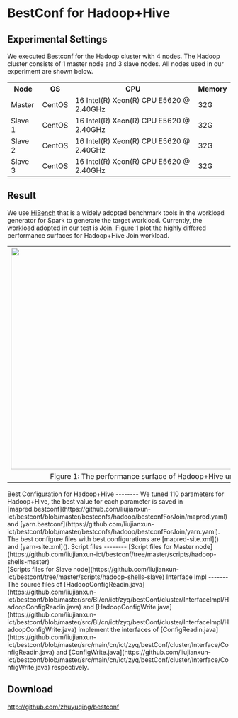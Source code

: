 BestConf for Hadoop+Hive
======================
Experimental Settings
-----------
We executed Bestconf for the Hadoop cluster with 4 nodes. The Hadoop cluster consists of 1 master node and 3 slave nodes. All nodes used in our experiment are shown below.
<div>
    <table border="0">
      <tr>
        <th>Node</th>
        <th>OS</th>
        <th>CPU</th>
        <th>Memory</th>
      </tr>
       <tr>
        <td>Master</td>
        <td>CentOS</td>
        <td>16 Intel(R) Xeon(R) CPU E5620 @ 2.40GHz</td>
        <td>32G</td>
      </tr>
      <tr>
        <td>Slave 1</td>
        <td>CentOS</td>
        <td>16 Intel(R) Xeon(R) CPU E5620 @ 2.40GHz</td>
        <td>32G</td>
      </tr>
      <tr>
        <td>Slave 2</td>
        <td>CentOS</td>
         <td>16 Intel(R) Xeon(R) CPU E5620 @ 2.40GHz</td>
        <td>32G</td>
      </tr>
      <tr>
        <td>Slave 3</td>
        <td>CentOS</td>
        <td>16 Intel(R) Xeon(R) CPU E5620 @ 2.40GHz</td>
        <td>32G</td>
      </tr> 
    </table>
</div>

Result
-----------
We use [HiBench](https://github.com/intel-hadoop/HiBench) that is a widely adopted benchmark tools in the workload generator for Spark to generate the target workload. Currently, the workload adopted in our test is Join. Figure 1 plot the highly differed performance surfaces for Hadoop+Hive Join workload.
<table border="0" cellspacing="0" cellpadding="0" frame=void rows=none cols=none rules=none>
<tr border="0">
<td border="0">
<img src="https://github.com/liujianxun-ict/bestconf/blob/master/pics/hadoop-join.jpg" width = "800" height = "500" align=center />
</td>
</tr>
<tr border="0">
<td border="0" align=center>
Figure 1: The performance surface of Hadoop+Hive under Hibench-Join workload
</td>
</tr>
</table>
Best Configuration for Hadoop+Hive
--------
We tuned 110 parameters for Hadoop+Hive, the best value for each parameter is saved in [mapred.bestconf](https://github.com/liujianxun-ict/bestconf/blob/master/bestconfs/hadoop/bestconfForJoin/mapred.yaml) and [yarn.bestconf](https://github.com/liujianxun-ict/bestconf/blob/master/bestconfs/hadoop/bestconfForJoin/yarn.yaml).<br>
The best configure files with best configurations are [mapred-site.xml]() and [yarn-site.xml]().
Script files
--------
[Script files for Master node](https://github.com/liujianxun-ict/bestconf/tree/master/scripts/hadoop-shells-master)<br>
[Scripts files for Slave node](https://github.com/liujianxun-ict/bestconf/tree/master/scripts/hadoop-shells-slave)
Interface Impl
-------
The source files of [HadoopConfigReadin.java](https://github.com/liujianxun-ict/bestconf/blob/master/src/BI/cn/ict/zyq/bestConf/cluster/InterfaceImpl/HadoopConfigReadin.java) and [HadoopConfigWrite.java](https://github.com/liujianxun-ict/bestconf/blob/master/src/BI/cn/ict/zyq/bestConf/cluster/InterfaceImpl/HadoopConfigWrite.java) implement the interfaces of [ConfigReadin.java](https://github.com/liujianxun-ict/bestconf/blob/master/src/main/cn/ict/zyq/bestConf/cluster/Interface/ConfigReadin.java) and [ConfigWrite.java](https://github.com/liujianxun-ict/bestconf/blob/master/src/main/cn/ict/zyq/bestConf/cluster/Interface/ConfigWrite.java) respectively.  

Download 
-------
http://github.com/zhuyuqing/bestconf
